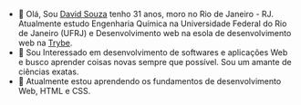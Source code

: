 - 👋 Olá, Sou [David Souza](https://www.linkedin.com/in/david-abc-souza/) tenho 31 anos, moro no Rio de Janeiro - RJ. Atualmente estudo Engenharia Química na Universidade Federal do Rio de Janeiro (UFRJ) e Desenvolvimento web na esola de desenvolvimento web na  [Trybe](https://www.betrybe.com/).
- 👀 Sou Interessado em desenvolvimento de softwares e aplicações Web e busco aprender coisas novas sempre que possível. Sou um amante de ciências exatas.
- 🌱 Atualmente estou aprendendo os fundamentos de desenvolvimento Web, HTML e CSS.


<!---
dabcsouza/dabcsouza is a ✨ special ✨ repository because its `README.md` (this file) appears on your GitHub profile.
You can click the Preview link to take a look at your changes.
--->
